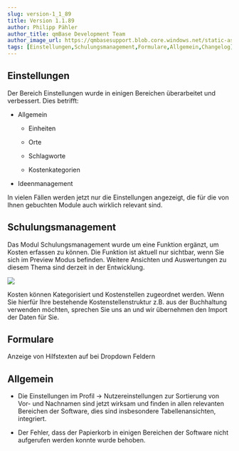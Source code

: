 ```yaml
---
slug: version-1_1_89
title: Version 1.1.89
author: Philipp Pähler
author_title: qmBase Development Team
author_image_url: https://qmbasesupport.blob.core.windows.net/static-assets/img/persons/paehler_round.png
tags: [Einstellungen,Schulungsmanagement,Formulare,Allgemein,Changelog]
---
```

## Einstellungen

Der Bereich Einstellungen wurde in einigen Bereichen überarbeitet und verbessert. Dies betrifft:

*   Allgemein

    *   Einheiten

    *   Orte

    *   Schlagworte

    *   Kostenkategorien

*   Ideenmanagement

In vielen Fällen werden jetzt nur die Einstellungen angezeigt, die für die von Ihnen gebuchten Module auch wirklich relevant sind.

## Schulungsmanagement

Das Modul Schulungsmanagement wurde um eine Funktion ergänzt, um Kosten erfassen zu können. Die Funktion ist aktuell nur sichtbar, wenn Sie sich im Preview Modus befinden. Weitere Ansichten und Auswertungen zu diesem Thema sind derzeit in der Entwicklung.

![](https://caqadmin.blob.core.windows.net/releasenotes/74-images/mceclip0.png)

Kosten können Kategorisiert und Kostenstellen zugeordnet werden. Wenn Sie hierfür Ihre bestehende Kostenstellenstruktur z.B. aus der Buchhaltung verwenden möchten, sprechen Sie uns an und wir übernehmen den Import der Daten für Sie.

## Formulare

Anzeige von Hilfstexten auf bei Dropdown Feldern

## Allgemein

*   Die Einstellungen im Profil -> Nutzereinstellungen zur Sortierung von Vor- und Nachnamen sind jetzt wirksam und finden in allen relevanten Bereichen der Software, dies sind insbesondere Tabellenansichten, integriert. 

*   Der Fehler, dass der Papierkorb in einigen Bereichen der Software nicht aufgerufen werden konnte wurde behoben.
